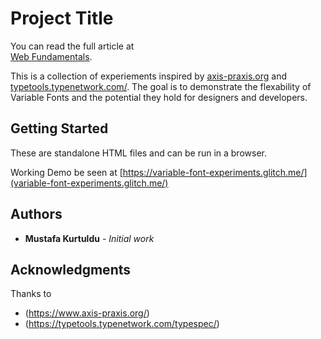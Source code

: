 # Project Title

You can read the full article at  
[Web Fundamentals](https://developers.google.com/web/fundamentals/design-and-ux/typography/variable-fonts/). 


This is a collection of experiements inspired by [axis-praxis.org](https://www.axis-praxis.org/specimens/__DEFAULT__) and [typetools.typenetwork.com/](https://typetools.typenetwork.com/typespec/). The goal is to demonstrate the flexability of Variable Fonts and the potential they hold for designers and developers.


## Getting Started

These are standalone HTML files and can be run in a browser. 

Working Demo be seen at [https://variable-font-experiments.glitch.me/](variable-font-experiments.glitch.me/)

## Authors

* **Mustafa Kurtuldu** - *Initial work*

## Acknowledgments

Thanks to

* (https://www.axis-praxis.org/)
* (https://typetools.typenetwork.com/typespec/)